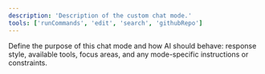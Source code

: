 ```yaml
---
description: 'Description of the custom chat mode.'
tools: ['runCommands', 'edit', 'search', 'githubRepo']
---
```

Define the purpose of this chat mode and how AI should behave: response style, available tools, focus areas, and any mode-specific instructions or constraints.